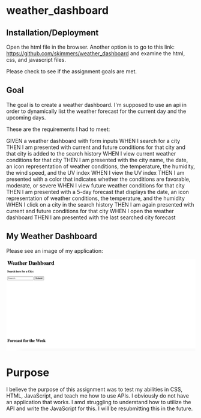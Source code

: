 # weather_dashboard

## Installation/Deployment

Open the html file in the browser. Another option is to go to this link: <https://github.com/skimmers/weather_dashboard> and examine the html, css, and javascript files.

Please check to see if the assignment goals are met.

## Goal

The goal is to create a weather dashboard. I'm supposed to use an api in order to dynamically list the weather forecast for the current day and the upcoming days. 

These are the requirements I had to meet: 

GIVEN a weather dashboard with form inputs
WHEN I search for a city
THEN I am presented with current and future conditions for that city and that city is added to the search history
WHEN I view current weather conditions for that city
THEN I am presented with the city name, the date, an icon representation of weather conditions, the temperature, the humidity, the wind speed, and the UV index
WHEN I view the UV index
THEN I am presented with a color that indicates whether the conditions are favorable, moderate, or severe
WHEN I view future weather conditions for that city
THEN I am presented with a 5-day forecast that displays the date, an icon representation of weather conditions, the temperature, and the humidity
WHEN I click on a city in the search history
THEN I am again presented with current and future conditions for that city
WHEN I open the weather dashboard
THEN I am presented with the last searched city forecast


## My Weather Dashboard

Please see an image of my application:

![Demonstration](./assets/my_weather_dashboard.png)

# Purpose

I believe the purpose of this assignment was to test my abilities in CSS, HTML, JavaScript, and teach me how to use APIs. I obviously do not have an application that works. I amd struggling to understand how to utilize the API and write the JavaScript for this. I will be resubmitting this in the future. 
